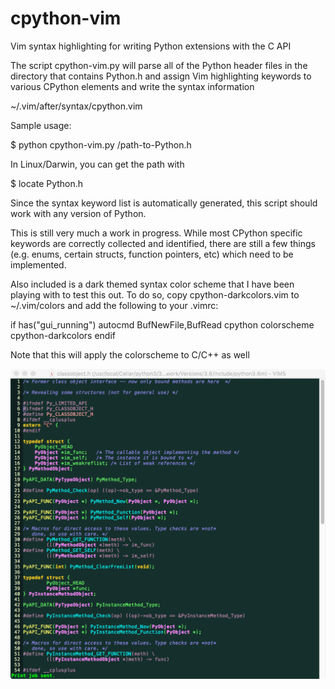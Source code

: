 # cpython-vim
Vim syntax highlighting for writing Python extensions with the C API

The script cpython-vim.py will parse all of the Python header files
in the directory that contains Python.h and assign Vim highlighting 
keywords to various CPython elements and write the syntax information

~/.vim/after/syntax/cpython.vim 

Sample usage:

$ python cpython-vim.py /path-to-Python.h

In Linux/Darwin, you can get the path with 

$ locate Python.h

Since the syntax keyword list is automatically generated, this script
should work with any version of Python. 

This is still very much a work in progress. While most CPython specific
keywords are correctly collected and identified, there are still a 
few things (e.g. enums, certain structs, function pointers, etc)
which need to be implemented. 

Also included is a dark themed syntax color scheme that I have been 
playing with to test this out. To do so, copy cpython-darkcolors.vim to
~/.vim/colors and add the following to your .vimrc:

if has("gui\_running")
  autocmd BufNewFile,BufRead cpython colorscheme cpython-darkcolors
endif

Note that this will apply the colorscheme to C/C++ as well 

![screenshot](cpython-vim.png)

